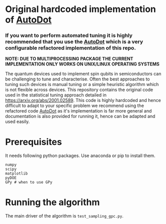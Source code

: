 # Original hardcoded implementation of [AutoDot](https://github.com/oxquantum-repo/AutoDot)
### If you want to perform automated tuning it is highly recommended that you use the [AutoDot](https://github.com/oxquantum-repo/AutoDot) which is a very configurable refactored implementation of this repo.

**NOTE: DUE TO MULTIPROCESSING PACKAGE THE CURRENT IMPLEMENTATION ONLY WORKS ON UNIX/LINUX OPERATING SYSTEMS**

The quantum devices used to implement spin qubits in semiconductors can be challenging to tune and characterise. Often the best approaches to tuning such devices is manual tuning or a simple heuristic algorithm which is not flexible across devices. This repository contains the original code used in the statistical tuning approach detailed in https://arxiv.org/abs/2001.02589. This code is highly hardcoded and hence difficult to adapt to your specific problem we recommend using the refactored code [AutoDot](https://github.com/oxquantum-repo/AutoDot) as it's implementation is far more general and documentation is also provided for running it, hence can be adapted and used easily.

# Prerequisites
It needs following python packages. Use anaconda or pip to install them.
```
numpy
scipy
matplotlib
pyDOE
GPy # when to use GPy
```

# Running the algorithm
The main driver of the algorithm is `test_sampling_gpc.py`.

